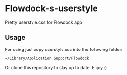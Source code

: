 Flowdock-s-userstyle
====================

Pretty userstyle.css for Flowdock app

## Usage

For using just copy userstyle.css into the following folder:

    ~/Library/Application Support/Flowdock 

Or clone this repository to stay up to date.
Enjoy :)
